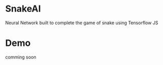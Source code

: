 # SnakeAI
Neural Network built to complete the game of snake using Tensorflow JS

# Demo
comming soon
